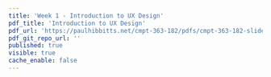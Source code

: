 ```yaml
---
title: 'Week 1 - Introduction to UX Design'
pdf_title: 'Introduction to UX Design'
pdf_url: 'https://paulhibbitts.net/cmpt-363-182/pdfs/cmpt-363-182-slides-placeholder.pdf'
pdf_git_repo_url: ''
published: true
visible: true
cache_enable: false
---
```

